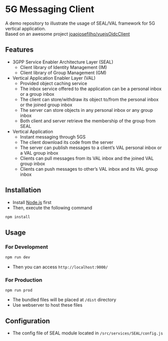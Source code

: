 # 5G Messaging Client

A demo repository to illustrate the usage of SEAL/VAL framework for 5G vertical application.  
Based on an awesome project [joaojosefilho/vuejsOidcClient](https://github.com/joaojosefilho/vuejsOidcClient)

## Features
- 3GPP Service Enabler Architecture Layer (SEAL)
  - Client library of Identity Management (IM)
  - Client library of Group Management (GM)
- Vertical Application Enabler Layer (VAL)
  - Provided object caching service
  - The inbox service offered to the application can be a personal inbox or a group inbox
  - The client can store/withdraw its object to/from the personal inbox or the joined group inbox
  - The server can store objects in any personal inbox or any group inbox
  - Both client and server retrieve the membership of the group from SEAL
- Vertical Application
  - Instant messaging through 5GS
  - The client download its code from the server
  - The server can publish messages to a client’s VAL personal inbox or a VAL group inbox
  - Clients can pull messages from its VAL inbox and the joined VAL group inbox
  - Clients can push messages to other’s VAL inbox and its VAL group inbox

## Installation
- Install [Node.js](https://nodejs.org/en/) first
- Then, execute the following command
```bash
npm install
```

## Usage
### For Development
```bash
npm run dev
```
- Then you can access `http://localhost:9000/`

### For Production
```
npm run prod
```
- The bundled files will be placed at `/dist` directory
- Use webserver to host these files

## Configuration
- The config file of SEAL module located in `/src/services/SEAL/config.js`